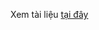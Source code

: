 Xem tài liệu [tại đây](https://drive.google.com/drive/folders/10vHclC6sYWnt-AAhDm4AvNXHbpaqJ91x?usp=sharing)
